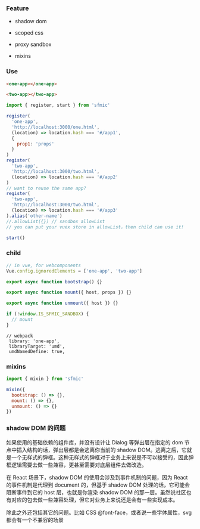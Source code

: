 ### Feature

- shadow dom

- scoped css

- proxy sandbox

- mixins

### Use

```html
<one-app></one-app>

<two-app></two-app>
```

```js
import { register, start } from 'sfmic'

register(
  'one-app',
  'http://localhost:3000/one.html',
  (location) => location.hash === '#/app1',
  {
    prop1: 'props'
  }
)
register(
  'two-app',
  'http://localhost:3000/two.html',
  (location) => location.hash === '#/app2'
)
// want to reuse the same app?
register(
  'two-app',
  'http://localhost:3000/two.html',
  (location) => location.hash === '#/app3'
).alias('other-name')
//.allowList({}) // sandbox allowList
// you can put your vuex store in allowList，then child can use it!

start()
```

### child

```js
// in vue, for webcomponents
Vue.config.ignoredElements = ['one-app', 'two-app']

export async function bootstrap() {}

export async function mount({ host, props }) {}

export async function unmount({ host }) {}

if (!window.IS_SFMIC_SANDBOX) {
  // mount
}
```

```
// webpack
 library: 'one-app',
 libraryTarget: 'umd',
 umdNamedDefine: true,
```

### mixins

```js
import { mixin } from 'sfmic'

mixin({
  bootstrap: () => {},
  mount: () => {},
  unmount: () => {}
})
```

### shadow DOM 的问题

如果使用的基础依赖的组件库，并没有设计让 Dialog 等弹出层在指定的 dom 节点中插入结构的话，弹出层都是会逃离你当前的 shadow DOM。逃离之后，它就是一个无样式的弹框。这种无样式的弹框对于业务上来说是不可以接受的，因此弹框逻辑需要去做一些兼容，更甚至需要对底层组件去做改造。

在 React 场景下，shadow DOM 的使用会涉及到事件机制的问题，因为 React 的事件机制是代理到 document 的，但基于 shadow DOM 处理的话，它可能会阻断事件到它的 host 层，也就是你渲染 shadow DOM 的那一层。虽然说社区也有对应的包去做一些兼容处理，但它对业务上来说还是会有一些实现成本。

除此之外还包括其它的问题。比如 CSS @font-face，或者说一些字体属性，svg 都会有一个不兼容的场景
